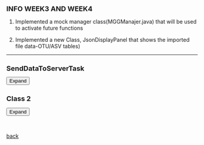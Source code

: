 ## INFO WEEK3 AND WEEK4



 1. Implemented a mock manager class(MGGManajer.java) that will be used to activate future functions 

 2. Implemented a new Class, JsonDisplayPanel that shows the imported file data-OTU/ASV tables)

 * * *

<html>
<head>
  <style>
	  h1 {
      font-size: 18px;  /* Adjust the font size for h1 as needed */
    }
    h2 {
      font-size: 18px;  /* Adjust the font size for h2 as needed */
    }
   .panel {
      display: none;
      background-color: #f1f1f1;
      padding: 10px;
      margin-top: 10px;
      font-size: 10px; /* Increase the font size as needed */
      width: 800px; /* Increase the width as needed */
    }
  </style>
</head>
<body>
  <h1>SendDataToServerTask</h1>
  <button onclick="MGGManager()">Expand</button>
  <div class="panel" id="MGGManager">
    <pre>
	 
	/**
	 * The MGGManager class is responsible for managing the state of the MGG application.
	 * It provides methods to store and retrieve data, execute tasks, and register services for the tasks and taskfactories to use instead of cyactivator
	 * 
	 */



	public class MGGManager implements SessionAboutToBeSavedListener, SessionLoadedListener {
	
	
	public final static String APP_NAME = "be.kuleuven.mgG";
	public final static String SERVER_RESPONSE_FILE = "Response.json";
	
	//-----------------------------------------------------------
	final CommandExecutorTaskFactory commandExecutorTaskFactory;
	final SynchronousTaskManager<?> synchronousTaskManager;
	final TaskManager<?,?> dialogTaskManager;
	
	//----------------------------------------------------------------
	final TaskManager taskManager;
	final SynchronousTaskManager syncTaskManager;
	
	final CyServiceRegistrar cyRegistrar; 
	
	final AvailableCommands availableCommands;
	final CommandExecutorTaskFactory ceTaskFactory;
	//-----------------------------------------------------------
	private MGGCytoPanel cytoPanel = null;
	
	  private CyNetwork newNetwork = null;
	//----------------------------------------------------------
	private JSONObject jsonObject;
	private JSONObject serverResponse;
		
	//private Icon MGGicon;

	
	 /**
     * Constructor for the MGGManager class.
     * This constructor initializes the MGGManager with a CyServiceRegistrar, which is used to access Cytoscape services.
     * It also registers the MGGManager as a listener for session events, specifically when a session is about to be saved and when a session is loaded.
     *
     * @param cyRegistrar The CyServiceRegistrar used to access Cytoscape services.
     */
	
	public MGGManager(final CyServiceRegistrar cyRegistrar) {
		 // Store the CyServiceRegistrar
		this.cyRegistrar = cyRegistrar;
		
		 // Get Cytoscape services
		this.taskManager = cyRegistrar.getService(TaskManager.class);
		this.availableCommands = cyRegistrar.getService(AvailableCommands.class);
		this.ceTaskFactory = cyRegistrar.getService(CommandExecutorTaskFactory.class);
		this.syncTaskManager = cyRegistrar.getService(SynchronousTaskManager.class);
		
		// Register this manager as a listener for session events
		cyRegistrar.registerService(this, SessionAboutToBeSavedListener.class, new Properties());
		cyRegistrar.registerService(this, SessionLoadedListener.class, new Properties());
		
		synchronousTaskManager = cyRegistrar.getService(SynchronousTaskManager.class);
		commandExecutorTaskFactory = cyRegistrar.getService(CommandExecutorTaskFactory.class);
		dialogTaskManager = cyRegistrar.getService(TaskManager.class);
		//MGGicon = new ImageIcon(getClass().getResource("/images/scNetViz.png"));
					
	}
	

	 /**
     * Sets the JSONArray object.
     * This method is used to store a JSONArray object which can be used later.
     *
     * @param jsonArray The JSONArray object to be stored.
     */
    public void setJsonObject(JSONObject jsonObject) {
        this.jsonObject = jsonObject;
    }

    /**
     * Gets the stored JSONArray object.
     * This method is used to retrieve the stored JSONArray object.
     *
     * @return The stored JSONArray object.
     */
    public JSONObject getJsonObject() {
        return jsonObject;
    }
	
   
    /**
     * Sets the server response.
     * This method is used to store the server response which can be used later.
     * 
     * @param jsonResponse The server response in the form of a JSONObject.
     */
    public void setServerResponse(JSONObject jsonResponse) {
        this.serverResponse = jsonResponse;
    }
	

    /**
     * Gets the stored server response.
     * This method is used to retrieve the stored server response.
     *
     * @return The stored server response in the form of a JSONObject.
     */
    public JSONObject getServerResponse() {
        return this.serverResponse;
    }
	
  	//-----------------------------addition------------------------------for cytopanel------------------------------------------------------------------------------------------  
    
    public void setCytoPanel(MGGCytoPanel panel) {
  		this.cytoPanel = panel;
  	}
      
    public CyNetwork getCurrentNetwork() {
		CyNetwork network = cyRegistrar.getService(CyApplicationManager.class).getCurrentNetwork();
    if (network != null) return network;
    return newNetwork;
	}

    
    
    //------------------------------------------------SErvice Register and execute Tasks-----------------------------------------------------------------------------------------------
    
    
    
    
    public void executeCommand(String namespace, String command, 
            Map<String, Object> args, TaskObserver observer) {
	TaskIterator ti = commandExecutorTaskFactory.createTaskIterator(namespace, command, args, observer);
	execute(ti, true);
	}
    
    public void execute(TaskIterator iterator, boolean synchronous) {
		if (synchronous) {
			synchronousTaskManager.execute(iterator);
		} else {
			dialogTaskManager.execute(iterator);
		}
	}
    
    public CyNetworkView getCurrentNetworkView() {
		return cyRegistrar.getService(CyApplicationManager.class).getCurrentNetworkView();
	}
    
    /**
     * Executes a set of tasks.
     * This method is used to execute a set of tasks using the task manager.
     * The tasks are executed in the order they are added to the TaskIterator.
     *
     * @param tasks The TaskIterator containing the tasks to be executed.
     */
    
    public void executeTasks(TaskIterator tasks) {
        taskManager.execute(tasks);
    } 

    

			    /**
			     * Retrieves a service of the specified class.
			     * This method is used to get a service registered in the Cytoscape environment.
			     *
			     * @param serviceClass The class of the service to be retrieved.
			     * @return The service of the specified class.
			     */
    
    			public <S> S getService(Class<S> serviceClass) { 
    				return cyRegistrar.getService(serviceClass); 
    				
    			}
    		  
			    /**
			     * Retrieves a service of the specified class and filter.
			     * This method is used to get a service registered in the Cytoscape environment that matches a specific filter.
			     *
			     * @param serviceClass The class of the service to be retrieved.
			     * @param filter The filter to match the service against.
			     * @return The service of the specified class and filter.
			     */
    
    		  public <S> S getService(Class<S> serviceClass, String filter) { return
    		  cyRegistrar.getService(serviceClass, filter); }
    		  
    		  
    		  /**
    		     * Registers a service in the Cytoscape environment.
    		     * This method is used to register a service in the Cytoscape environment with the specified properties.
    		     *
    		     * @param service The service to be registered.
    		     * @param serviceClass The class of the service to be registered.
    		     * @param props The properties of the service to be registered.
    		     */
    		  
    		  public void registerService(Object service, Class<?> serviceClass, Properties
    		  props) { cyRegistrar.registerService(service, serviceClass, props); }
    		  
    		  
    		  /**
    		     * Unregisters a service from the Cytoscape environment.
    		     * This method is used to unregister a service from the Cytoscape environment.
    		     *
    		     * @param service The service to be unregistered.
    		     * @param serviceClass The class of the service to be unregistered.
    		     */
    		  
    		  public void unregisterService(Object service, Class<?> serviceClass) {
    		  cyRegistrar.unregisterService(service, serviceClass); }
	
    
    
    
    
    
    //------------------------------------------------------------------------------------------------------------------------------------------------------------------------
   
    
    
    
    	/**
    	 * Handles the SessionLoadedEvent.
    	 * This method is called when a session is loaded in Cytoscape.
    	 * It checks if there are any files related to the MGG application in the session and loads them if they exist.
    	 *
    	 * @param e The SessionLoadedEvent.
    	*/
	
    	@Override
    		  // See if we have data in the session, and load it if we do
    		public void handleEvent(SessionLoadedEvent e) {
			System.out.println("SessionLoaded");
			
			Map<String,List<File>> appFiles = e.getLoadedSession().getAppFileListMap();
			if (!appFiles.containsKey(APP_NAME)) {
				System.out.println("Don't see "+APP_NAME+"!");
				return;
			}

			List<File> mggFiles = appFiles.get(APP_NAME);
			Map<String, File> fileMap = new HashMap<>();
			for (File f: mggFiles) {
				System.out.println("File map has file: "+f.getName());
				fileMap.put(f.getName(),f);
			}

			if (!fileMap.containsKey(SERVER_RESPONSE_FILE)) {
				System.out.println("Don't see "+SERVER_RESPONSE_FILE+"!");
				return;
			}	
    	}
    	
    	 /**
         * Handles the SessionAboutToBeSavedEvent.
         * This method is called when a session is about to be saved in Cytoscape.
         * It saves the server response to a file and adds it to the session.
         *
         * @param e The SessionAboutToBeSavedEvent.
         */
    	
	@Override
	public void handleEvent(SessionAboutToBeSavedEvent e) {
		String tmpDir = System.getProperty("java.io.tmpdir");
	    File jsonFile = new File(tmpDir, SERVER_RESPONSE_FILE);

	    try {
	        FileOutputStream fos = new FileOutputStream(jsonFile);
	        OutputStreamWriter osw = new OutputStreamWriter(fos, "utf-8");
	        BufferedWriter writer = new BufferedWriter(osw);

	        writer.write(serverResponse.toJSONString());
	        writer.close();
	        osw.close();
	        fos.close();

	        List<File> files = new ArrayList<File>();
	        files.add(jsonFile);

	        try {
	            e.addAppFiles(APP_NAME, files);
	        } catch (Exception add) {
	            add.printStackTrace();
	        }
	    } catch (Exception jsonException) {
	        jsonException.printStackTrace();
	    }
		
	}


		 
		    
		    		

   </pre>
  </div>


  <h2>Class 2</h2>
  <button onclick="JSONDisplayPanel()">Expand</button>
  <div class="panel" id="JSONDisplayPanel">
    <pre>

     
 	public class JSONDisplayPanel extends JPanel  {
   		 private JTable table;
    		final MGGManager manager;
 
    	public JSONDisplayPanel(final MGGManager manager,JSONObject jsonObject) {
        	super(new BorderLayout());
        
        
	        // Extract the JSONArray from the JSONObject
	        JSONArray jsonArray = (JSONArray) jsonObject.get("data");
	        
	        createTable(jsonArray);
	        
	        JScrollPane scrollPane = new JScrollPane(table);
	      
	        this.manager = manager;
		
	        // Set the scroll bar policies
	        scrollPane.setVerticalScrollBarPolicy(JScrollPane.VERTICAL_SCROLLBAR_AS_NEEDED);
	        scrollPane.setHorizontalScrollBarPolicy(JScrollPane.HORIZONTAL_SCROLLBAR_NEVER);
	        
	        // Set the preferred size of the scroll pane
	        scrollPane.setPreferredSize(new Dimension(800, 600));
	        
	        // Add the scroll pane to the center of the JSONDisplayPanel
	        add(scrollPane, BorderLayout.CENTER);
	        
	        
	        // Add the button that will execute the SendDataToServerTask when clicked
	        JButton sendButton = new JButton("Get Annotated Network ");
	        sendButton.addActionListener(new ActionListener() {  
	            public void actionPerformed(ActionEvent e) {
	              
	            	 TaskIterator taskIterator = new SendDataToServerTaskFactory(jsonObject, manager).createTaskIterator();
	                 manager.executeTasks(taskIterator);
	            }
	
	        
	    });
	     // Set button appearance
	        sendButton.setForeground(Color.BLACK); // Set the text color of the button
	        sendButton.setFont(sendButton.getFont().deriveFont(Font.BOLD, 14f)); // Set the font style and size of the button text
	        sendButton.setBackground(new Color(144, 238, 144)); // Set the background color of the button
	        sendButton.setFocusPainted(false); // Remove the focus border around the button
	        sendButton.setBorder(BorderFactory.createEmptyBorder(5, 10, 5, 10)); // Add padding to the button
	
	        // Create a rounded border for the button
	        int borderRadius = 20;
	        int borderThickness = 2;
	        sendButton.setBorder(BorderFactory.createCompoundBorder(
	                BorderFactory.createLineBorder(Color.WHITE, borderThickness),
	                BorderFactory.createEmptyBorder(borderRadius, borderRadius, borderRadius, borderRadius)));
	
	        // Add hover effect for the button
	        sendButton.addMouseListener(new java.awt.event.MouseAdapter() {
	            public void mouseEntered(java.awt.event.MouseEvent evt) {
	                sendButton.setBackground(Color.GREEN); // Set the background color when mouse enters the button
	            }
	
	            public void mouseExited(java.awt.event.MouseEvent evt) {
	                sendButton.setBackground(new Color(144, 238, 144)); // Set the background color when mouse exits the button
	            }
	        });
	        
	        // Add the button to the JSONDisplayPanel
	        add(sendButton, BorderLayout.NORTH);
	    
	    }
	    
	    private void createTable(JSONArray jsonArray) {
	        DefaultTableModel tableModel = new DefaultTableModel();
	        table = new JTable(tableModel);
	
	        // Set the column names
	        JSONArray headers = (JSONArray) jsonArray.get(0);
	        for (Object header : headers) {
	            tableModel.addColumn(header.toString());
	        }
	
	        // Add the data to the table model
	        for (int i = 1; i < jsonArray.size(); i++) {
	            JSONArray row = (JSONArray) jsonArray.get(i);
	            Object[] rowData = new Object[row.size()];
	            for (int j = 0; j < row.size(); j++) {
	                rowData[j] = row.get(j);
	            }
	            tableModel.addRow(rowData);
	        }
	    }
		
	}
		
	
     </pre>
  </div>

  <script>
    function MGGManager() {
      var panel = document.getElementById("MGGManager");
      if (panel.style.display === "none") {
        panel.style.display = "block";
      } else {
        panel.style.display = "none";
      }
    }
    
    function JSONDisplayPanel() {
      var panel = document.getElementById("JSONDisplayPanel");
      if (panel.style.display === "none") {
        panel.style.display = "block";
      } else {
        panel.style.display = "none";
      }
    }
	  
  </script>
</body>
</html>

	
	
<br> <!-- Add an empty line -->



[back](./)
